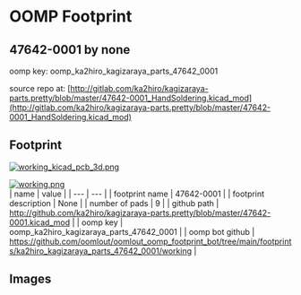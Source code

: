 # OOMP Footprint  
## 47642-0001  by none  
  
oomp key: oomp_ka2hiro_kagizaraya_parts_47642_0001  
  
source repo at: [http://gitlab.com/ka2hiro/kagizaraya-parts.pretty/blob/master/47642-0001_HandSoldering.kicad_mod](http://gitlab.com/ka2hiro/kagizaraya-parts.pretty/blob/master/47642-0001_HandSoldering.kicad_mod)  
## Footprint  
  
[![working_kicad_pcb_3d.png](working_kicad_pcb_3d_600.png)](working_kicad_pcb_3d.png)  
  
[![working.png](working_600.png)](working.png)  
| name | value | 
| --- | --- | 
| footprint name | 47642-0001 | 
| footprint description | None | 
| number of pads | 9 | 
| github path | http://github.com/ka2hiro/kagizaraya-parts.pretty/blob/master/47642-0001.kicad_mod | 
| oomp key | oomp_ka2hiro_kagizaraya_parts_47642_0001 | 
| oomp bot github | https://github.com/oomlout/oomlout_oomp_footprint_bot/tree/main/footprints/ka2hiro_kagizaraya_parts_47642_0001/working | 
## Images  

